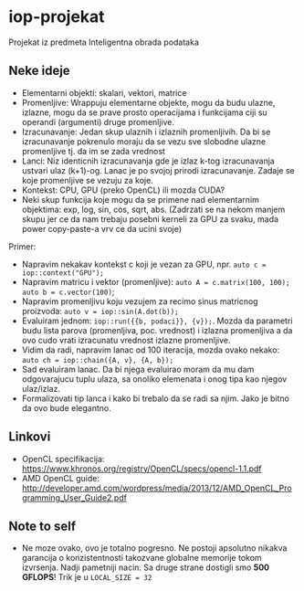# iop-projekat
Projekat iz predmeta Inteligentna obrada podataka

## Neke ideje

- Elementarni objekti: skalari, vektori, matrice
- Promenljive: Wrappuju elementarne objekte, mogu da budu ulazne, izlazne, mogu da se prave prosto operacijama i funkcijama ciji su operandi (argumenti) druge promenljive.
- Izracunavanje: Jedan skup ulaznih i izlaznih promenljivih. Da bi se izracunavanje pokrenulo moraju da se vezu sve slobodne ulazne promenljive tj. da im se zada vrednost
- Lanci: Niz identicnih izracunavanja gde je izlaz k-tog izracunavanja ustvari ulaz (k+1)-og. Lanac je po svojoj prirodi izracunavanje. Zadaje se koje promenljive se vezuju za koje.
- Kontekst: CPU, GPU (preko OpenCL) ili mozda CUDA?
- Neki skup funkcija koje mogu da se primene nad elementarnim objektima: exp, log, sin, cos, sqrt, abs. (Zadrzati se na nekom manjem skupu jer ce da nam trebaju posebni kerneli za GPU za svaku, mada power copy-paste-a vrv ce da ucini svoje)

Primer:

- Napravim nekakav kontekst c koji je vezan za GPU, npr. `auto c = iop::context("GPU");`
- Napravim matricu i vektor (promenljive): `auto A = c.matrix(100, 100); auto b = c.vector(100)`;
- Napravim promenljivu koju vezujem za recimo sinus matricnog proizvoda: `auto v = iop::sin(A.dot(b));`
- Evaluiram jednom: `iop::run({{b, podaci}}, {v});`. Mozda da parametri budu lista parova (promenljiva, poc. vrednost) i izlazna promenljiva a da ovo cudo vrati izracunatu vrednost izlazne promenljive.
- Vidim da radi, napravim lanac od 100 iteracija, mozda ovako nekako: `auto ch = iop::chain({A, v}, {A, b});`
- Sad evaluiram lanac. Da bi njega evaluirao moram da mu dam odgovarajucu tuplu ulaza, sa onoliko elemenata i onog tipa kao njegov ulaz/izlaz.
- Formalizovati tip lanca i kako bi trebalo da se radi sa njim. Jako je bitno da ovo bude elegantno.

## Linkovi

- OpenCL specifikacija: https://www.khronos.org/registry/OpenCL/specs/opencl-1.1.pdf
- AMD OpenCL guide: http://developer.amd.com/wordpress/media/2013/12/AMD_OpenCL_Programming_User_Guide2.pdf

## Note to self

- Ne moze ovako, ovo je totalno pogresno. Ne postoji apsolutno nikakva
	garancija o konzistentnosti takozvane globalne memorije tokom izvrsenja.
	Nadji pametniji nacin. Sa druge strane dostigli smo **500 GFLOPS**! Trik je u `LOCAL_SIZE = 32`
